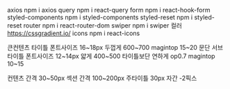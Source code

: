 axios
npm i axios
query
npm i react-query
form
npm i react-hook-form
styled-components
npm i styled-components
styled-reset
npm i styled-reset
router
npm i react-router-dom
swiper
npm i swiper
컬러
https://cssgradient.io/
icons
npm i react-icons

큰컨텐츠 타이틀 폰트사이즈 16~18px 두껍게 600~700
magintop 15~20
문단 서브타이틀 폰트사이즈 12~14px 얇게 400~500 타이틀보단 연하게 op0.7
magintop 10~15

컨텐츠 간격 30~50px
섹션 간격 100~200px
주타이틀 30px
자간 -2픽스